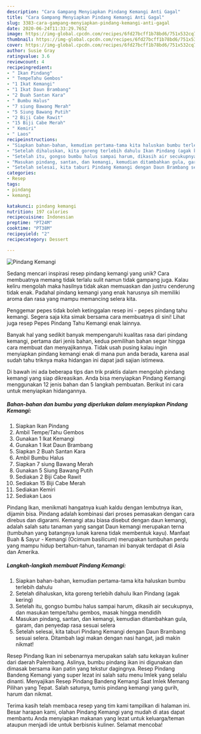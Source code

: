```yaml
---
description: "Cara Gampang Menyiapkan Pindang Kemangi Anti Gagal"
title: "Cara Gampang Menyiapkan Pindang Kemangi Anti Gagal"
slug: 3383-cara-gampang-menyiapkan-pindang-kemangi-anti-gagal
date: 2020-06-24T11:33:29.765Z
image: https://img-global.cpcdn.com/recipes/6fd27bcff1b78bd6/751x532cq70/pindang-kemangi-foto-resep-utama.jpg
thumbnail: https://img-global.cpcdn.com/recipes/6fd27bcff1b78bd6/751x532cq70/pindang-kemangi-foto-resep-utama.jpg
cover: https://img-global.cpcdn.com/recipes/6fd27bcff1b78bd6/751x532cq70/pindang-kemangi-foto-resep-utama.jpg
author: Susie Gray
ratingvalue: 3.6
reviewcount: 4
recipeingredient:
- " Ikan Pindang"
- " TempeTahu Gembos"
- "1 Ikat Kemangi"
- "1 Ikat Daun Brambang"
- "2 Buah Santan Kara"
- " Bumbu Halus"
- "7 siung Bawang Merah"
- "5 Siung Bawang Putih"
- "2 Biji Cabe Rawit"
- "15 Biji Cabe Merah"
- " Kemiri"
- " Laos"
recipeinstructions:
- "Siapkan bahan-bahan, kemudian pertama-tama kita haluskan bumbu terlebih dahulu"
- "Setelah dihaluskan, kita goreng terlebih dahulu Ikan Pindang (agak kering)"
- "Setelah itu, gongso bumbu halus sampai harum, dikasih air secukupnya, dan masukan tempe/tahu gembos, masak hingga mendidih"
- "Masukan pindang, santan, dan kemangi, kemudian ditambahkan gula, garam, dan penyedap rasa sesuai selera"
- "Setelah selesai, kita taburi Pindang Kemangi dengan Daun Brambang sesuai selera. Ditambah lagi makan dengan nasi hangat, jadi makin nikmat!"
categories:
- Resep
tags:
- pindang
- kemangi

katakunci: pindang kemangi 
nutrition: 197 calories
recipecuisine: Indonesian
preptime: "PT24M"
cooktime: "PT38M"
recipeyield: "2"
recipecategory: Dessert

---
```



![Pindang Kemangi](https://img-global.cpcdn.com/recipes/6fd27bcff1b78bd6/751x532cq70/pindang-kemangi-foto-resep-utama.jpg)

Sedang mencari inspirasi resep pindang kemangi yang unik? Cara membuatnya memang tidak terlalu sulit namun tidak gampang juga. Kalau keliru mengolah maka hasilnya tidak akan memuaskan dan justru cenderung tidak enak. Padahal pindang kemangi yang enak harusnya sih memiliki aroma dan rasa yang mampu memancing selera kita.

Penggemar pepes tidak boleh ketinggalan resep ini - pepes pindang tahu kemangi. Segera saja kita simak bersama cara membuatnya di sini! Lihat juga resep Pepes Pindang Tahu Kemangi enak lainnya.

Banyak hal yang sedikit banyak mempengaruhi kualitas rasa dari pindang kemangi, pertama dari jenis bahan, kedua pemilihan bahan segar hingga cara membuat dan menyajikannya. Tidak usah pusing kalau ingin menyiapkan pindang kemangi enak di mana pun anda berada, karena asal sudah tahu triknya maka hidangan ini dapat jadi sajian istimewa.


Di bawah ini ada beberapa tips dan trik praktis dalam mengolah pindang kemangi yang siap dikreasikan. Anda bisa menyiapkan Pindang Kemangi menggunakan 12 jenis bahan dan 5 langkah pembuatan. Berikut ini cara untuk menyiapkan hidangannya.

<!--inarticleads1-->

##### Bahan-bahan dan bumbu yang diperlukan dalam menyiapkan Pindang Kemangi:

1. Siapkan  Ikan Pindang
1. Ambil  Tempe/Tahu Gembos
1. Gunakan 1 Ikat Kemangi
1. Gunakan 1 Ikat Daun Brambang
1. Siapkan 2 Buah Santan Kara
1. Ambil  Bumbu Halus
1. Siapkan 7 siung Bawang Merah
1. Gunakan 5 Siung Bawang Putih
1. Sediakan 2 Biji Cabe Rawit
1. Sediakan 15 Biji Cabe Merah
1. Sediakan  Kemiri
1. Sediakan  Laos


Pindang Ikan, menikmati hangatnya kuah kaldu dengan lembutnya ikan, dijamin bisa. Pindang adalah kombinasi dari proses pemasakan dengan cara direbus dan digarami. Kemangi atau biasa disebut dengan daun kemangi, adalah salah satu tanaman yang sangat Daun kemangi merupakan terna (tumbuhan yang batangnya lunak karena tidak membentuk kayu). Manfaat Buah &amp; Sayur - Kemangi (Ocimum basilicum) merupakan tumbuhan perdu yang mampu hidup bertahun-tahun, tanaman ini banyak terdapat di Asia dan Amerika. 

<!--inarticleads2-->

##### Langkah-langkah membuat Pindang Kemangi:

1. Siapkan bahan-bahan, kemudian pertama-tama kita haluskan bumbu terlebih dahulu
1. Setelah dihaluskan, kita goreng terlebih dahulu Ikan Pindang (agak kering)
1. Setelah itu, gongso bumbu halus sampai harum, dikasih air secukupnya, dan masukan tempe/tahu gembos, masak hingga mendidih
1. Masukan pindang, santan, dan kemangi, kemudian ditambahkan gula, garam, dan penyedap rasa sesuai selera
1. Setelah selesai, kita taburi Pindang Kemangi dengan Daun Brambang sesuai selera. Ditambah lagi makan dengan nasi hangat, jadi makin nikmat!


Resep Pindang Ikan ini sebenarnya merupakan salah satu kekayan kuliner dari daerah Palembang. Aslinya, bumbu pindang ikan ini digunakan dan dimasak bersama ikan patin yang tekstur dagingnya. Resep Pindang Bandeng Kemangi yang super lezat ini salah satu menu Imlek yang selalu dinanti. Menyajikan Resep Pindang Bandeng Kemangi Saat Imlek Memang Pilihan yang Tepat. Salah satunya, tumis pindang kemangi yang gurih, harum dan nikmat. 

Terima kasih telah membaca resep yang tim kami tampilkan di halaman ini. Besar harapan kami, olahan Pindang Kemangi yang mudah di atas dapat membantu Anda menyiapkan makanan yang lezat untuk keluarga/teman ataupun menjadi ide untuk berbisnis kuliner. Selamat mencoba!
